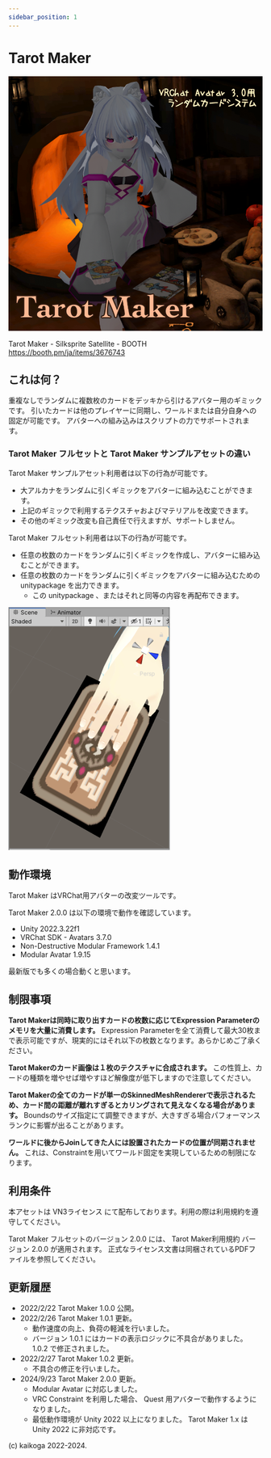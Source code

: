 ```yaml
---
sidebar_position: 1
---
```


# Tarot Maker

![Tarot Maker](img/eyecatch1.png)

Tarot Maker - Silksprite Satellite - BOOTH
https://booth.pm/ja/items/3676743

## これは何？

重複なしでランダムに複数枚のカードをデッキから引けるアバター用のギミックです。
引いたカードは他のプレイヤーに同期し、ワールドまたは自分自身への固定が可能です。
アバターへの組み込みはスクリプトの力でサポートされます。

### Tarot Maker フルセットと Tarot Maker サンプルアセットの違い

Tarot Maker サンプルアセット利用者は以下の行為が可能です。

- 大アルカナをランダムに引くギミックをアバターに組み込むことができます。
- 上記のギミックで利用するテクスチャおよびマテリアルを改変できます。
- その他のギミック改変も自己責任で行えますが、サポートしません。

Tarot Maker フルセット利用者は以下の行為が可能です。

- 任意の枚数のカードをランダムに引くギミックを作成し、アバターに組み込むことができます。
- 任意の枚数のカードをランダムに引くギミックをアバターに組み込むための unitypackage を出力できます。
  - この unitypackage 、またはそれと同等の内容を再配布できます。

![eyecatch3](img/eyecatch3.png)

## 動作環境

Tarot Maker はVRChat用アバターの改変ツールです。

Tarot Maker 2.0.0 は以下の環境で動作を確認しています。

- Unity 2022.3.22f1
- VRChat SDK - Avatars 3.7.0
- Non-Destructive Modular Framework 1.4.1
- Modular Avatar 1.9.15

最新版でも多くの場合動くと思います。

## 制限事項

**Tarot Makerは同時に取り出すカードの枚数に応じてExpression Parameterのメモリを大量に消費します。**
Expression Parameterを全て消費して最大30枚まで表示可能ですが、現実的にはそれ以下の枚数となります。あらかじめご了承ください。

**Tarot Makerのカード画像は１枚のテクスチャに合成されます。**
この性質上、カードの種類を増やせば増やすほど解像度が低下しますので注意してください。

**Tarot Makerの全てのカードが単一のSkinnedMeshRendererで表示されるため、カード間の距離が離れすぎるとカリングされて見えなくなる場合があります。**
Boundsのサイズ指定にて調整できますが、大きすぎる場合パフォーマンスランクに影響が出ることがあります。

**ワールドに後からJoinしてきた人には設置されたカードの位置が同期されません。**
これは、Constraintを用いてワールド固定を実現しているための制限になります。

## 利用条件

本アセットは VN3ライセンス にて配布しております。利用の際は利用規約を遵守してください。

Tarot Maker フルセットのバージョン 2.0.0 には、 Tarot Maker利用規約 バージョン 2.0.0 が適用されます。
正式なライセンス文書は同梱されているPDFファイルを参照してください。

## 更新履歴

- 2022/2/22 Tarot Maker 1.0.0 公開。
- 2022/2/26 Tarot Maker 1.0.1 更新。
  - 動作速度の向上、負荷の軽減を行いました。
  - バージョン 1.0.1 にはカードの表示ロジックに不具合がありました。 1.0.2 で修正されました。
- 2022/2/27 Tarot Maker 1.0.2 更新。
  - 不具合の修正を行いました。
- 2024/9/23 Tarot Maker 2.0.0 更新。
  - Modular Avatar に対応しました。
  - VRC Constraint を利用した場合、 Quest 用アバターで動作するようになりました。
  - 最低動作環境が Unity 2022 以上になりました。 Tarot Maker 1.x は Unity 2022 に非対応です。

(c) kaikoga 2022-2024.
